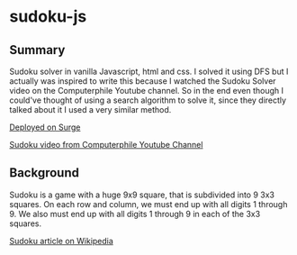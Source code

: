 # sudoku-js

## Summary 

Sudoku solver in vanilla Javascript, html and css. I solved it using DFS but I actually was inspired to write this because I watched the Sudoku Solver video on the Computerphile Youtube channel. So in the end even though I could've thought of using a search algorithm to solve it, since they directly talked about it I used a very similar method.

[Deployed on Surge](https://drewhsu86-sudoku-js.surge.sh)

[Sudoku video from Computerphile Youtube Channel](https://youtu.be/G_UYXzGuqvM)

## Background 

Sudoku is a game with a huge 9x9 square, that is subdivided into 9 3x3 squares. On each row and column, we must end up with all digits 1 through 9. We also must end up with all digits 1 through 9 in each of the 3x3 squares. 

[Sudoku article on Wikipedia](https://en.wikipedia.org/wiki/Sudoku)
